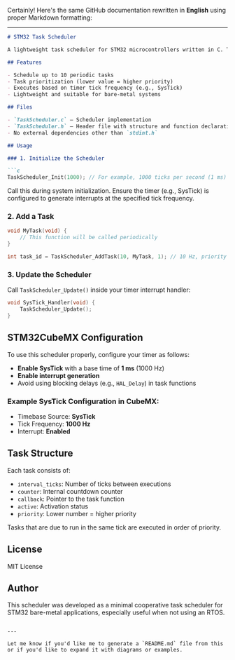 Certainly! Here's the same GitHub documentation rewritten in **English** using proper Markdown formatting:

---

```markdown
# STM32 Task Scheduler

A lightweight task scheduler for STM32 microcontrollers written in C. This scheduler allows periodic task execution based on a tick timer with support for execution priorities.

## Features

- Schedule up to 10 periodic tasks
- Task prioritization (lower value = higher priority)
- Executes based on timer tick frequency (e.g., SysTick)
- Lightweight and suitable for bare-metal systems

## Files

- `TaskScheduler.c` — Scheduler implementation
- `TaskScheduler.h` — Header file with structure and function declarations
- No external dependencies other than `stdint.h`

## Usage

### 1. Initialize the Scheduler

```c
TaskScheduler_Init(1000); // For example, 1000 ticks per second (1 ms)
```

Call this during system initialization. Ensure the timer (e.g., SysTick) is configured to generate interrupts at the specified tick frequency.

### 2. Add a Task

```c
void MyTask(void) {
    // This function will be called periodically
}

int task_id = TaskScheduler_AddTask(10, MyTask, 1); // 10 Hz, priority 1
```

### 3. Update the Scheduler

Call `TaskScheduler_Update()` inside your timer interrupt handler:

```c
void SysTick_Handler(void) {
    TaskScheduler_Update();
}
```

## STM32CubeMX Configuration

To use this scheduler properly, configure your timer as follows:

- **Enable SysTick** with a base time of **1 ms** (1000 Hz)
- **Enable interrupt generation**
- Avoid using blocking delays (e.g., `HAL_Delay`) in task functions

### Example SysTick Configuration in CubeMX:

- Timebase Source: **SysTick**
- Tick Frequency: **1000 Hz**
- Interrupt: **Enabled**

## Task Structure

Each task consists of:

- `interval_ticks`: Number of ticks between executions
- `counter`: Internal countdown counter
- `callback`: Pointer to the task function
- `active`: Activation status
- `priority`: Lower number = higher priority

Tasks that are due to run in the same tick are executed in order of priority.

## License

MIT License

## Author

This scheduler was developed as a minimal cooperative task scheduler for STM32 bare-metal applications, especially useful when not using an RTOS.

```

---

Let me know if you'd like me to generate a `README.md` file from this or if you'd like to expand it with diagrams or examples.